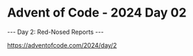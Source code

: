 # Advent of Code - 2024 Day 02

--- Day 2: Red-Nosed Reports ---

https://adventofcode.com/2024/day/2
